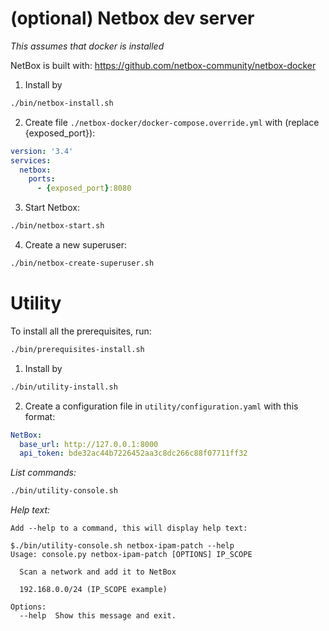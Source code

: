 # (optional) Netbox dev server
_This assumes that docker is installed_

NetBox is built with: https://github.com/netbox-community/netbox-docker

1) Install by
```bash
./bin/netbox-install.sh
```
2) Create file `./netbox-docker/docker-compose.override.yml` with (replace {exposed_port}):
```yaml
version: '3.4'
services:
  netbox:
    ports:
      - {exposed_port}:8080
```
3) Start Netbox:
```bash
./bin/netbox-start.sh
```
4) Create a new superuser:
```bash
./bin/netbox-create-superuser.sh
```

# Utility
To install all the prerequisites, run:
```bash
./bin/prerequisites-install.sh
```


1) Install by
```bash
./bin/utility-install.sh
```
2) Create a configuration file in `utility/configuration.yaml` with this format:
```yaml
NetBox:
  base_url: http://127.0.0.1:8000
  api_token: bde32ac44b7226452aa3c8dc266c88f07711ff32
```

_List commands:_
```bash
./bin/utility-console.sh
```

_Help text:_
```text
Add --help to a command, this will display help text:

$./bin/utility-console.sh netbox-ipam-patch --help
Usage: console.py netbox-ipam-patch [OPTIONS] IP_SCOPE

  Scan a network and add it to NetBox

  192.168.0.0/24 (IP_SCOPE example)

Options:
  --help  Show this message and exit.
```
